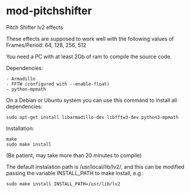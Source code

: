 mod-pitchshifter
================

Pitch Shifter lv2 effects

These effects are supposed to work well with the
following values of Frames/Period: 64, 128, 256, 512

You need a PC with at least 2Gb of ram to compile the source code.

Dependencies:

	- Armadillo
	- FFTW (configured with --enable-float)
	- python-mpmath

On a Debian or Ubuntu system you can use this command to install all dependencies:

	sudo apt-get install libarmadillo-dev libfftw3-dev python3-mpmath

Installation:

	make
	sudo make install

(Be patient, may take more than 20 minutes to compile)


The default instalation path is /usr/local/lib/lv2/, and this can be modified passing the variable INSTALL_PATH to make install, e.g.:

	sudo make install INSTALL_PATH=/usr/lib/lv2
